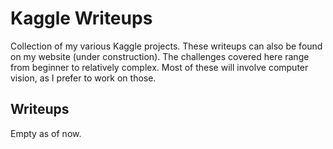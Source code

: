 # Kaggle Writeups

Collection of my various Kaggle projects. These writeups can also be found on my website (under construction). The challenges covered here range from beginner to relatively complex. Most of these will involve computer vision, as I prefer to work on those.

## Writeups
Empty as of now.
